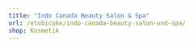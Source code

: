 ```yaml
---
title: "Indo Canada Beauty Salon & Spa"
url: /etobicoke/indo-canada-beauty-salon-und-spa/
shop: Kosmetik
---
```

